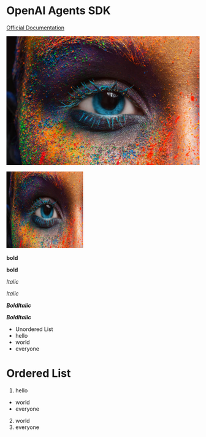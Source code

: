 # OpenAI Agents SDK 

[Official Documentation](https://github.com/openai/agents-sdk "OpenAI Agents SDK")

[![Image](./image.jpg "Eye Image")](https://shahmir-portfolio1.vercel.app/ )

[<img src="./image.jpg" width="200" height="200" />](https://shahmir-portfolio1.vercel.app/ )


__bold__

**bold**

*Italic*

_Italic_

___BoldItalic___

***BoldItalic***

- Unordered List
 - hello
 - world
 - everyone


# Ordered List
 1. hello
   - world
   - everyone
 2. world
 3. everyone
